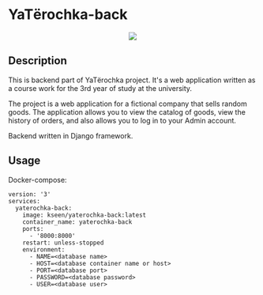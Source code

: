 # YaTёrochka-back
<p align="center">
  <img src="https://raw.githubusercontent.com/Kseen715/imgs/main/favicon.ico" />
</p>

## Description
This is backend part of YaTёrochka project. It's a web application written as a course work for the 3rd year of study at the university. 

The project is a web application for a fictional company that sells random goods. The application allows you to view the catalog of goods, view the history of orders, and also allows you to log in to your Admin account.

Backend written in Django framework.

## Usage
Docker-compose:
```
version: '3'
services:
  yaterochka-back:
    image: kseen/yaterochka-back:latest
    container_name: yaterochka-back
    ports:
      - '8000:8000'
    restart: unless-stopped
    environment:
      - NAME=<database name>
      - HOST=<database container name or host>
      - PORT=<database port>
      - PASSWORD=<database password>
      - USER=<database user>
```
